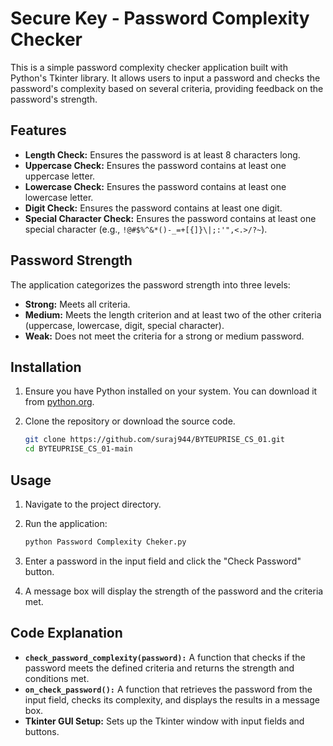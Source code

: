 # Secure Key - Password Complexity Checker

This is a simple password complexity checker application built with Python's Tkinter library. It allows users to input a password and checks the password's complexity based on several criteria, providing feedback on the password's strength.

## Features

- **Length Check:** Ensures the password is at least 8 characters long.
- **Uppercase Check:** Ensures the password contains at least one uppercase letter.
- **Lowercase Check:** Ensures the password contains at least one lowercase letter.
- **Digit Check:** Ensures the password contains at least one digit.
- **Special Character Check:** Ensures the password contains at least one special character (e.g., `!@#$%^&*()-_=+[{]}\|;:'",<.>/?~`).

## Password Strength

The application categorizes the password strength into three levels:

- **Strong:** Meets all criteria.
- **Medium:** Meets the length criterion and at least two of the other criteria (uppercase, lowercase, digit, special character).
- **Weak:** Does not meet the criteria for a strong or medium password.

## Installation

1. Ensure you have Python installed on your system. You can download it from [python.org](https://www.python.org/).

2. Clone the repository or download the source code.

    ```bash
    git clone https://github.com/suraj944/BYTEUPRISE_CS_01.git
    cd BYTEUPRISE_CS_01-main
    ```

## Usage

1. Navigate to the project directory.

2. Run the application:

    ```bash
    python Password Complexity Cheker.py
    ```

3. Enter a password in the input field and click the "Check Password" button.

4. A message box will display the strength of the password and the criteria met.

## Code Explanation

- **`check_password_complexity(password):`** A function that checks if the password meets the defined criteria and returns the strength and conditions met.
- **`on_check_password():`** A function that retrieves the password from the input field, checks its complexity, and displays the results in a message box.
- **Tkinter GUI Setup:** Sets up the Tkinter window with input fields and buttons.
